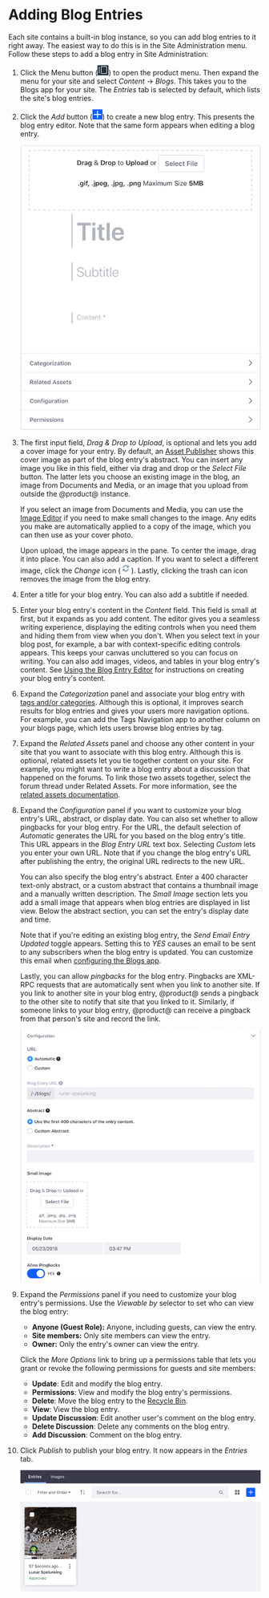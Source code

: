 # Adding Blog Entries [](id=adding-blog-entries)

Each site contains a built-in blog instance, so you can add blog entries to it 
right away. The easiest way to do this is in the Site Administration menu. 
Follow these steps to add a blog entry in Site Administration: 

1.  Click the Menu button 
    (![Menu](../../../../images/icon-menu.png)) to open the product menu. Then
    expand the menu for your site and select *Content* &rarr; *Blogs*. This 
    takes you to the Blogs app for your site. The *Entries* tab is selected by 
    default, which lists the site's blog entries. 

2.  Click the *Add* button 
    (![Add](../../../../images/icon-add.png)) to create a new blog entry. This 
    presents the blog entry editor. Note that the same form appears when editing 
    a blog entry. 

    ![Figure 1: This screenshot shows some of the blog entry editor's controls.](../../../../images/blogs-new-entry.png)

3.  The first input field, *Drag \& Drop to Upload*, is optional and lets you 
    add a cover image for your entry. By default, an 
    [Asset Publisher](/discover/portal/-/knowledge_base/7-1/publishing-assets)
    shows this cover image as part of the blog entry's abstract. You can insert 
    any image you like in this field, either via drag and drop or the *Select 
    File* button. The latter lets you choose an existing image in the blog, an 
    image from Documents and Media, or an image that you upload from outside the 
    @product@ instance. 

    If you select an image from Documents and Media, you can use the 
    [Image Editor](/discover/portal/-/knowledge_base/7-1/editing-images) 
    if you need to make small changes to the image. Any edits you make are 
    automatically applied to a copy of the image, which you can then use as your 
    cover photo.

    Upon upload, the image appears in the pane. To center the image, drag it 
    into place. You can also add a caption. If you want to select a different 
    image, click the *Change* icon
    (![Change](../../../../images/icon-change.png)). Lastly, clicking the trash 
    can icon removes the image from the blog entry. 

4.  Enter a title for your blog entry. You can also add a subtitle if needed. 

5.  Enter your blog entry's content in the *Content* field. This field is small 
    at first, but it expands as you add content. The editor gives you a seamless 
    writing experience, displaying the editing controls when you need them and 
    hiding them from view when you don't. When you select text in your blog 
    post, for example, a bar with context-specific editing controls appears. 
    This keeps your canvas uncluttered so you can focus on writing. You can also 
    add images, videos, and tables in your blog entry's content. See 
    [Using the Blog Entry Editor](/discover/portal/-/knowledge_base/7-1/using-the-blog-entry-editor) 
    for instructions on creating your blog entry's content. 

6.  Expand the *Categorization* panel and associate your blog entry with 
    [tags and/or categories](/discover/portal/-/knowledge_base/7-1/organizing-content-with-tags-and-categories). 
    Although this is optional, it improves search results for blog entries and 
    gives your users more navigation options. For example, you can add the Tags
    Navigation app to another column on your blogs page, which lets users browse 
    blog entries by tag. 

7.  Expand the *Related Assets* panel and choose any other content in your site 
    that you want to associate with this blog entry. Although this is optional, 
    related assets let you tie together content on your site. For example, you 
    might want to write a blog entry about a discussion that happened on the 
    forums. To link those two assets together, select the forum thread under 
    Related Assets. For more information, see the 
    [related assets documentation](/discover/portal/-/knowledge_base/7-1/defining-content-relationships).

8.  Expand the *Configuration* panel if you want to customize your blog entry's 
    URL, abstract, or display date. You can also set whether to allow pingbacks 
    for your blog entry. For the URL, the default selection of *Automatic* 
    generates the URL for you based on the blog entry's title. This URL appears 
    in the *Blog Entry URL* text box. Selecting *Custom* lets you enter your own 
    URL. Note that if you change the blog entry's URL after publishing the 
    entry, the original URL redirects to the new URL. 

    You can also specify the blog entry's abstract. Enter a 400 character 
    text-only abstract, or a custom abstract that contains a thumbnail image and 
    a manually written description. The *Small Image* section lets you add a 
    small image that appears when blog entries are displayed in list view. Below 
    the abstract section, you can set the entry's display date and time. 

    Note that if you're editing an existing blog entry, the 
    *Send Email Entry Updated* toggle appears. Setting this to *YES* causes an 
    email to be sent to any subscribers when the blog entry is updated. You can 
    customize this email when 
    [configuring the Blogs app](/discover/portal/-/knowledge_base/7-1/configuring-the-blogs-app). 

    Lastly, you can allow *pingbacks* for the blog entry. Pingbacks are XML-RPC 
    requests that are automatically sent when you link to another site. If you 
    link to another site in your blog entry, @product@ sends a pingback to the 
    other site to notify that site that you linked to it. Similarly, if someone 
    links to your blog entry, @product@ can receive a pingback from that 
    person's site and record the link. 

    ![Figure 2: When creating a blog entry, the Configuration panel lets you control when and where the blog entry appears, and what to use for the entry's abstract.](../../../../images/blog-entry-configuration.png)

9.  Expand the *Permissions* panel if you need to customize your blog entry's 
    permissions. Use the *Viewable by* selector to set who can view the blog 
    entry: 

    -   **Anyone (Guest Role):** Anyone, including guests, can view the entry. 
    -   **Site members:** Only site members can view the entry.
    -   **Owner:** Only the entry's owner can view the entry.

    Click the *More Options* link to bring up a permissions table that lets you 
    grant or revoke the following permissions for guests and site members: 

    -   **Update**: Edit and modify the blog entry.
    -   **Permissions**: View and modify the blog entry's permissions.
    -   **Delete**: Move the blog entry to the 
        [Recycle Bin](/discover/portal/-/knowledge_base/7-1/restoring-deleted-assets#using-the-recycle-bin).
    -   **View**: View the blog entry.
    -   **Update Discussion**: Edit another user's comment on the blog entry.
    -   **Delete Discussion**: Delete any comments on the blog entry.
    -   **Add Discussion**: Comment on the blog entry. 

10. Click *Publish* to publish your blog entry. It now appears in the *Entries* 
    tab. 

    ![Figure 3: The Blogs app in Site Administration lists the site's blog entries.](../../../../images/blog-entries-site-admin.png)
